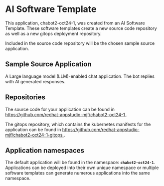 # AI Software Template

This application, chabot2-oct24-1, was created from an AI Software Template. These software templates create a new source code repository as well as a new gitops deployment repository.

Included in the source code repository will be the chosen sample source application.

## Sample Source Application

A Large language model (LLM)-enabled chat application. The bot replies with AI generated responses.

## Repositories

The source code for your application can be found in [https://github.com/redhat-appstudio-mjf/chabot2-oct24-1 ](https://github.com/redhat-appstudio-mjf/chabot2-oct24-1 ).
 
The gitops repository, which contains the kubernetes manifests for the application can be found in 
[https://github.com/redhat-appstudio-mjf/chabot2-oct24-1-gitops ](https://github.com/redhat-appstudio-mjf/chabot2-oct24-1-gitops ). 

## Application namespaces 

The default application will be found in the namespace: **`chabot2-oct24-1`**. Applications can be deployed into their own unique namespace or multiple software templates can generate numerous applications into the same namespace.